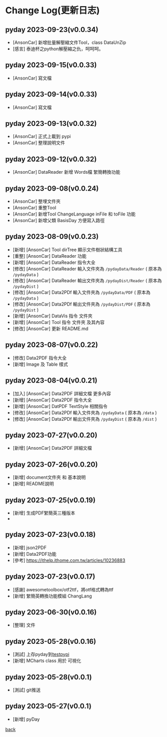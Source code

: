 # Change Log(更新日志)
## pyday 2023-09-23(v0.0.34)
- [AnsonCar]    新增批量解壓縮文件Tool，class DataUnZip
- [感言]    泰迪杯之python解壓縮之仇，呵呵呵。

## pyday 2023-09-15(v0.0.33)
- [AnsonCar]    寫文檔

## pyday 2023-09-14(v0.0.33)
- [AnsonCar]    寫文檔

## pyday 2023-09-13(v0.0.32)
- [AnsonCar] 正式上載到 pypi
- [AnsonCar] 整理說明文件

## pyday 2023-09-12(v0.0.32)
- [AnsonCar] DataReader 新增 Words檔 䌓簡轉換功能

## pyday 2023-09-08(v0.0.24)
- [AnsonCar] 整埋文件夾
- [AnsonCar] 重整Tool 
- [AnsonCar] 新增Tool ChangeLanguage inFile 和 toFile 功能
- [AnsonCar] 新增父類 BasisDay 方便寫入路徑

## pyday 2023-08-09(v0.0.23)
- [新增] [AnsonCar] Tool dirTree 顯示文件樹狀結構工具
- [重整] [AnsonCar] DataReader 功能
- [新增] [AnsonCar] DataReader 指令大全
- [修改] [AnsonCar] DataReader 輸入文件夾為 ```/pydayData/Reader``` ( 原本為 ```/pydayData``` )
- [修改] [AnsonCar] DataReader 輸出文件夾為 ```/pydayDist/Reader``` ( 原本為 ```/pydayDist``` )
- [修改] [AnsonCar] Data2PDf 輸入文件夾為 ```/pydayData/PDF``` ( 原本為 ```/pydayData```  )
- [修改] [AnsonCar] Data2PDf 輸出文件夾為 ```/pydayDist/PDF``` ( 原本為 ```/pydayDist``` )
- [新增] [AnsonCar] DataVis 指令 文件夾
- [新增] [AnsonCar] Tool 指令 文件夾 及其內容
- [修改] [AnsonCar] 更新 README.md

## pyday 2023-08-07(v0.0.22)
- [修改] Data2PDF 指令大全
- [新增] Image 及 Table 樣式

## pyday 2023-08-04(v0.0.21)
- [加入] [AnsonCar] Data2PDF 詳細文檔 更多內容
- [新增] [AnsonCar] Data2PDF 指令大全
- [新增] [AnsonCar] DatPDF TextStyle 相關指令
- [修改] [AnsonCar] Data2PDf 輸入文件夾為 ```/pydayData``` ( 原本為 ```/data``` )
- [修改] [AnsonCar] Data2PDf 輸出文件夾為 ```/pydayDist``` ( 原本為 ```/dist``` )

## pyday 2023-07-27(v0.0.20)
- [新增] [AnsonCar] Data2PDF 詳細文檔

## pyday 2023-07-26(v0.0.20)
- [新增] document文件夾 和 基本說明
- [新增] README說明

## pyday 2023-07-25(v0.0.19)
- [新增] 生成PDF䌓簡英三種版本
- 
## pyday 2023-07-23(v0.0.18)
- [新增] json2PDF
- [新增] Data2PDF功能
- [參考] https://ithelp.ithome.com.tw/articles/10236883

## pyday 2023-07-23(v0.0.17)
- [感謝] awesometoolbox/otf2ttf，將otf格式轉為ttf
- [新增] 䌓簡英轉換功能模組 ChangLang

## pyday 2023-06-30(v0.0.16)
- [整理] 文件

## pyday 2023-05-28(v0.0.16)
- [測試] 上存pyday到[testpypi](https://test.pypi.org/project/pyday-AnsonCar/)
- [新增] MCharts class 用於 可視化

## pyday 2023-05-28(v0.0.1)
- [測試] git推送

## pyday 2023-05-27(v0.0.1)
- [新增] pyDay

[back](https://github.com/AnsonCar/pyday)